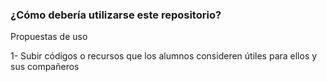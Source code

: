 ### ¿Cómo debería utilizarse este repositorio?

Propuestas de uso

1- Subir códigos o recursos que los alumnos consideren útiles para ellos y sus compañeros
